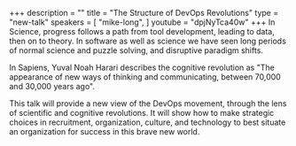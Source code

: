 +++
description = ""
title = "The Structure of DevOps Revolutions"
type = "new-talk"
speakers = [
        "mike-long",
]
youtube = "dpjNyTca40w"
+++
In Science, progress follows a path from tool development, leading to data, then on to theory. In software as well as science we have seen long periods of normal science and puzzle solving, and disruptive paradigm shifts. 

In Sapiens, Yuval Noah Harari describes the cognitive revolution as "The appearance of new ways of thinking and communicating, between 70,000 and 30,000 years ago".  

This talk will provide a new view of the DevOps movement, through the lens of scientific and cognitive revolutions.  It will show how to make strategic choices in recruitment, organization, culture, and technology to best situate an organization for success in this brave new world.